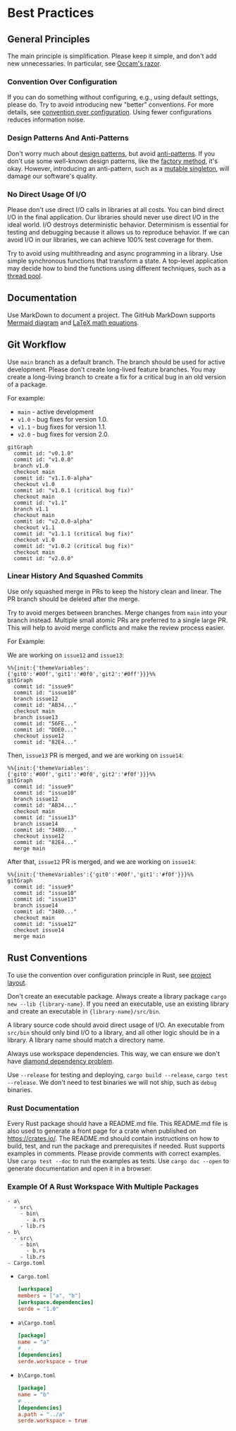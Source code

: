 # Best Practices

## General Principles

The main principle is simplification. Please keep it simple, and don't add new unnecessaries. In particular, see [Occam's razor](https://en.wikipedia.org/wiki/Occam%27s_razor#Software_development).

### Convention Over Configuration

If you can do something without configuring, e.g., using default settings, please do. Try to avoid introducing new "better" conventions. For more details, see [convention over configuration](https://en.wikipedia.org/wiki/Convention_over_configuration). Using fewer configurations reduces information noise.

### Design Patterns And Anti-Patterns

Don't worry much about [design patterns](https://en.wikipedia.org/wiki/Software_design_pattern), but avoid [anti-patterns](https://en.wikipedia.org/wiki/Anti-pattern). If you don't use some well-known design patterns, like the [factory method](https://en.wikipedia.org/wiki/Factory_method_pattern), it's okay. However, introducing an anti-pattern, such as a [mutable singleton](https://en.wikipedia.org/wiki/Singleton_pattern#Criticism), will damage our software's quality. 

### No Direct Usage Of I/O

Please don't use direct I/O calls in libraries at all costs. You can bind direct I/O in the final application. Our libraries should never use direct I/O in the ideal world. I/O destroys deterministic behavior. Determinism is essential for testing and debugging because it allows us to reproduce behavior. If we can avoid I/O in our libraries, we can achieve 100% test coverage for them.

Try to avoid using multithreading and async programming in a library. Use simple synchronous functions that transform a state. A top-level application may decide how to bind the functions using different techniques, such as a [thread pool](https://en.wikipedia.org/wiki/Thread_pool). 

## Documentation

Use MarkDown to document a project. The GitHub MarkDown supports [Mermaid diagram](https://docs.github.com/en/get-started/writing-on-github/working-with-advanced-formatting/creating-diagrams) and [LaTeX math equations](https://docs.github.com/en/get-started/writing-on-github/working-with-advanced-formatting/writing-mathematical-expressions).

## Git Workflow

Use `main` branch as a default branch. The branch should be used for active development. Please don't create long-lived feature branches. You may create a long-living branch to create a fix for a critical bug in an old version of a package.

For example:
- `main` - active development
- `v1.0` - bug fixes for version 1.0.
- `v1.1` - bug fixes for version 1.1.
- `v2.0` - bug fixes for version 2.0.

```mermaid
gitGraph
  commit id: "v0.1.0"
  commit id: "v1.0.0"
  branch v1.0
  checkout main
  commit id: "v1.1.0-alpha"
  checkout v1.0
  commit id: "v1.0.1 (critical bug fix)"
  checkout main
  commit id: "v1.1"
  branch v1.1
  checkout main
  commit id: "v2.0.0-alpha"
  checkout v1.1
  commit id: "v1.1.1 (critical bug fix)"
  checkout v1.0
  commit id: "v1.0.2 (critical bug fix)"
  checkout main
  commit id: "v2.0.0"
```

### Linear History And Squashed Commits

Use only squashed merge in PRs to keep the history clean and linear. The PR branch should be deleted after the merge.

Try to avoid merges between branches. Merge changes from `main` into your branch instead. Multiple small atomic PRs are preferred to a single large PR. This will help to avoid merge conflicts and make the review process easier.

For Example:

We are working on `issue12` and `issue13`:
```mermaid
%%{init:{'themeVariables':{'git0':'#00f','git1':'#0f0','git2':'#0ff'}}}%%
gitGraph
  commit id: "issue9"
  commit id: "issue10"
  branch issue12
  commit id: "AB34..."
  checkout main
  branch issue13
  commit id: "56FE..."
  commit id: "DDE0..."
  checkout issue12
  commit id: "82E4..."
```

Then, `issue13` PR is merged, and we are working on `issue14`:
```mermaid
%%{init:{'themeVariables':{'git0':'#00f','git1':'#0f0','git2':'#f0f'}}}%%
gitGraph
  commit id: "issue9"
  commit id: "issue10"
  branch issue12
  commit id: "AB34..."
  checkout main
  commit id: "issue13"
  branch issue14
  commit id: "3480..."
  checkout issue12
  commit id: "82E4..."
  merge main
```
      
After that, `issue12` PR is merged, and we are working on `issue14`:
```mermaid
%%{init:{'themeVariables':{'git0':'#00f','git1':'#f0f'}}}%%
gitGraph
  commit id: "issue9"
  commit id: "issue10"
  commit id: "issue13"
  branch issue14
  commit id: "3480..."
  checkout main
  commit id: "issue12"
  checkout issue14
  merge main
```

## Rust Conventions

To use the convention over configuration principle in Rust, see [project layout](https://doc.rust-lang.org/cargo/guide/project-layout.html).

Don't create an executable package. Always create a library package `cargo new --lib {library-name}`. If you need an executable, use an existing library and create an executable in `{library-name}/src/bin`. 

A library source code should avoid direct usage of I/O. An executable from `src/bin` should only bind I/O to a library, and all other logic should be in a library. A library name should match a directory name.

Always use workspace dependencies. This way, we can ensure we don't have [diamond dependency problem](https://en.wikipedia.org/wiki/Dependency_hell#Problems).

Use `--release` for testing and deploying, `cargo build --release`, `cargo test --release`. We don't need to test binaries we will not ship, such as `debug` binaries.

### Rust Documentation

Every Rust package should have a README.md file. This README.md file is also used to generate a front page for a crate when published on https://crates.io/. The README.md should contain instructions on how to build, test, and run the package and prerequisites if needed. Rust supports examples in comments. Please provide comments with correct examples. Use `cargo test --doc` to run the examples as tests. Use `cargo doc --open` to generate documentation and open it in a browser.

### Example Of A Rust Workspace With Multiple Packages

```
- a\
  - src\
    - bin\
      - a.rs
    - lib.rs
- b\
  - src\
    - bin\
      - b.rs
    - lib.rs
- Cargo.toml
```

- `Cargo.toml`
  ```toml
  [workspace]
  members = ["a", "b"]
  [workspace.dependencies]
  serde = "1.0"
  ```
- `a\Cargo.toml`
  ```toml
  [package]
  name = "a"
  # ...
  [dependencies]
  serde.workspace = true
  ```
- `b\Cargo.toml`
  ```toml
  [package]
  name = "b"
  # ...
  [dependencies]
  a.path = "../a"
  serde.workspace = true
  ```

